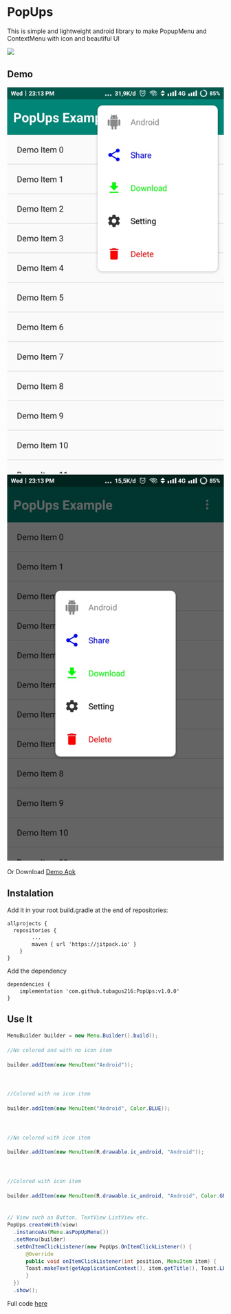 
# PopUps
This is simple and lightweight android library to make PopupMenu and ContextMenu with icon and beautiful UI 


[![](https://jitpack.io/v/tubagus216/PopUps.svg)](https://jitpack.io/#tubagus216/PopUps)

## Demo

![](https://github.com/tubagus216/PopUps/blob/main/art/WhatsApp%20Image%202022-02-16%20at%2023.35.34.jpeg)
![](https://github.com/tubagus216/PopUps/blob/main/art/WhatsApp%20Image%202022-02-16%20at%2023.35.33.jpeg)

Or Download [Demo Apk](https://github.com/tubagus216/PopUps/blob/main/art/PopupsExample.apk)

## Instalation

Add it in your root build.gradle at the end of repositories:
```
allprojects {
  repositories {
		...
		maven { url 'https://jitpack.io' }
	}
}
```
Add the dependency
```
dependencies {
	implementation 'com.github.tubagus216:PopUps:v1.0.0'
}
```


## Use It
```java
MenuBuilder builder = new Menu.Builder().build(); 

//No colored and with no icon item
        
builder.addItem(new MenuItem("Android")); 
 
       
		
//Colored with no icon item
		
builder.addItem(new MenuItem("Android", Color.BLUE));
		
		

//No colored with icon item
		
builder.addItem(new MenuItem(R.drawable.ic_android, "Android"));
	
	
		
//Colored with icon item
		
builder.addItem(new MenuItem(R.drawable.ic_android, "Android", Color.GREEN));
		

// View such as Button, TextView ListView etc.
PopUps.createWith(view)
  .instanceAs(Menu.asPopUpMenu()) 
  .setMenu(builder)
  .setOnItemClickListener(new PopUps.OnItemClickListener() {
      @Override
      public void onItemClickListener(int position, MenuItem item) {
	  Toast.makeText(getApplicationContext(), item.getTitle(), Toast.LENGTH_LONG).show();
      }
  })
  .show();
```
Full code [here](https://github.com/tubagus216/PopUps/blob/main/app/src/main/java/dev/tubagusahmad/popups_example/MainActivity.java)

